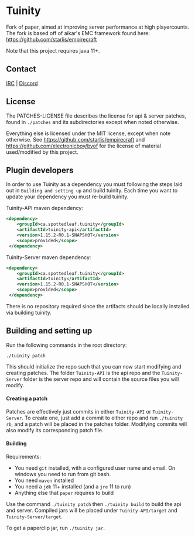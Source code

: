 Tuinity
==

Fork of paper, aimed at improving server performance at high playercounts.
The fork is based off of aikar's EMC framework found here:
https://github.com/starlis/empirecraft

Note that this project requires java 11+.

## Contact
[IRC](http://irc.spi.gt/iris/?channels=tuinity) | [Discord](https://discord.gg/CgDPu27)

## License
The PATCHES-LICENSE file describes the license for api & server patches,
found in `./patches` and its subdirectories except when noted otherwise.

Everything else is licensed under the MIT license, except when note otherwise.
See https://github.com/starlis/empirecraft and https://github.com/electronicboy/byof
for the license of material used/modified by this project.

## Plugin developers
In order to use Tuinity as a dependency you must following the steps laid out
in `Building and setting up` and build tuinity. Each time you want to update
your dependency you must re-build tuinity.

Tuinity-API maven dependency:
```xml
<dependency>
    <groupId>ca.spottedleaf.tuinity</groupId>
    <artifactId>tuinity-api</artifactId>
    <version>1.15.2-R0.1-SNAPSHOT</version>
    <scope>provided</scope>
 </dependency>
 ```

 Tuinity-Server maven dependency:
 ```xml
 <dependency>
     <groupId>ca.spottedleaf.tuinity</groupId>
     <artifactId>tuinity</artifactId>
     <version>1.15.2-R0.1-SNAPSHOT</version>
     <scope>provided</scope>
  </dependency>
  ```

There is no repository required since the artifacts should be locally installed
via building tuinity.

## Building and setting up
Run the following commands in the root directory:

```
./tuinity patch
```

This should initialize the repo such that you can now start modifying and creating
patches. The folder `Tuinity-API` is the api repo and the `Tuinity-Server` folder
is the server repo and will contain the source files you will modify.

#### Creating a patch
Patches are effectively just commits in either `Tuinity-API` or `Tuinity-Server`.
To create one, just add a commit to either repo and run `./tuinity rb`, and a
patch will be placed in the patches folder. Modifying commits will also modify its
corresponding patch file.


#### Building

Requirements:
- You need `git` installed, with a configured user name and email. 
   On windows you need to run from git bash.
- You need `maven` installed
- You need a `jdk` 11+ installed (and a `jre` 11 to run)
- Anything else that `paper` requires to build

Use the command `./tuinity patch` then `./tuinity build` to build the api and server. 
Compiled jars will be placed under `Tuinity-API/target` and `Tuinity-Server/target`.

To get a paperclip jar, run `./tuinity jar`.
